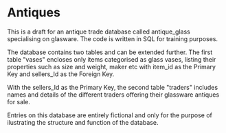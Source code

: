 # Antiques

This is a draft for an antique trade database called antique_glass specialising on glasware.
The code is written in SQL for training purposes.

The database contains two tables and can be extended further. 
The first table "vases" encloses only items categorised as glass vases, listing their properties such as size and weight, maker etc with item_id as the Primary Key and sellers_Id as the Foreign Key.

With the sellers_Id as the Primary Key, the second table "traders" includes names and details of the different traders offering their glassware antiques for sale. 

Entries on this database are entirely fictional and only for the purpose of ilustrating the structure and function of the database.

